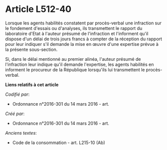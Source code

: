 # Article L512-40

Lorsque les agents habilités constatent par procès-verbal une infraction sur le fondement d'essais ou d'analyses, ils
transmettent le rapport du laboratoire d'Etat à l'auteur présumé de l'infraction et l'informent qu'il dispose d'un délai de
trois jours francs à compter de la réception du rapport pour leur indiquer s'il demande la mise en œuvre d'une expertise
prévue à la présente sous-section.

Si, dans le délai mentionné au premier alinéa, l'auteur présumé de l'infraction leur indique qu'il demande l'expertise, les
agents habilités en informent le procureur de la République lorsqu'ils lui transmettent le procès-verbal.

**Liens relatifs à cet article**

_Codifié par_:

  - Ordonnance n°2016-301 du 14 mars 2016 - art.

_Créé par_:

  - Ordonnance n°2016-301 du 14 mars 2016 - art.

_Anciens textes_:

  - Code de la consommation - art. L215-10 (Ab)

